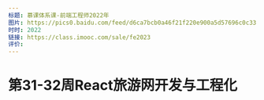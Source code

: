 ```yaml
---
标题: 慕课体系课-前端工程师2022年
图片: https://pics0.baidu.com/feed/d6ca7bcb0a46f21f220e900a5d57696c0c33ae35.jpeg@f_auto?token=923f94cb4d13ec6d8c26cb247fe24dff
时时: 2022
链接: https://class.imooc.com/sale/fe2023
评价:
---
```

# 第31-32周React旅游网开发与工程化


